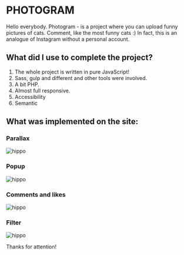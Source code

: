 # PHOTOGRAM
Hello everybody. Photogram - is a project where you can upload funny pictures of cats. Comment, like the most funny cats :) In fact, this is an analogue of Instagram without a personal account.

## What did I use to complete the project?
1. The whole project is written in pure JavaScript!
2. Sass, gulp and different and other tools were involved.
3. A bit PHP.
4. Almost full responsive.
5. Accessibility
6. Semantic


## What was implemented on the site:
### Parallax
![hippo](https://i.ibb.co/gWHNkTN/ezgif-com-video-to-gif-3.gif)

### Popup
![hippo](https://i.ibb.co/1JKhqsk/ezgif-com-video-to-gif.gif)

### Comments and likes
![hippo](https://i.ibb.co/Dzkrs53/ezgif-com-video-to-gif-1.gif)

### Filter
![hippo](https://i.ibb.co/BfkBTff/ezgif-com-video-to-gif-2.gif)

Thanks for attention!

